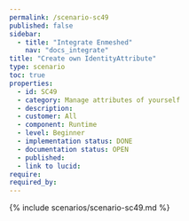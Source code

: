 ```yaml
---
permalink: /scenario-sc49
published: false
sidebar:
  - title: "Integrate Enmeshed"
    nav: "docs_integrate"
title: "Create own IdentityAttribute"
type: scenario
toc: true
properties:
  - id: SC49
  - category: Manage attributes of yourself
  - description:
  - customer: All
  - component: Runtime
  - level: Beginner
  - implementation status: DONE
  - documentation status: OPEN
  - published:
  - link to lucid:
require:
required_by:
---
```


{% include scenarios/scenario-sc49.md %}
